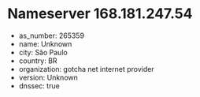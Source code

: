 # Nameserver 168.181.247.54

* as_number: 265359
* name: Unknown
* city: São Paulo
* country: BR
* organization: gotcha net internet provider
* version: Unknown
* dnssec: true
